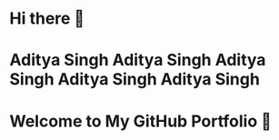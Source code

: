 # Hi there 👋
# Aditya Singh Aditya Singh Aditya Singh Aditya Singh Aditya Singh


# Welcome to My GitHub Portfolio 👋
